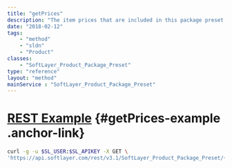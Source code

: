```yaml
---
title: "getPrices"
description: "The item prices that are included in this package preset configuration."
date: "2018-02-12"
tags:
    - "method"
    - "sldn"
    - "Product"
classes:
    - "SoftLayer_Product_Package_Preset"
type: "reference"
layout: "method"
mainService : "SoftLayer_Product_Package_Preset"
---
```


# [REST Example](#getPrices-example) <a href="/article/rest/"><i class="fas fa-question"></i></a> {#getPrices-example .anchor-link} 
```bash
curl -g -u $SL_USER:$SL_APIKEY -X GET \
'https://api.softlayer.com/rest/v3.1/SoftLayer_Product_Package_Preset/{SoftLayer_Product_Package_PresetID}/getPrices'
```
